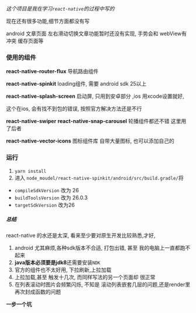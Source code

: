 *这个项目是我在学习`react-native`的过程中写的*

现在还有很多功能,细节方面都没有写

android 文章页面 左右滑动切换文章功能暂时还没有实现, 手势会和 webView有 冲突
缓存页面等
    

### 使用的组件

**react-native-router-flux** 导航路由组件

**react-native-spinkit** loading组件, 需要 android sdk 25以上

**react-native-splash-screen** 启动屏,  只用到安卓部分 ,ios 用xcode设置就好, 

这个在ios, 会有找不到包的错误, 按照官方解决方法还是不行

**react-native-swiper**  **react-native-snap-carousel**   轮播组件都还不错 
这里用了后者

**react-native-vector-icons** 图标组件库 自带大量图标, 也可以添加自己的

### 运行

1. `yarn install` 
2. 进入 `node_moudel/react-native-spinkit/android/src/build.gradle/`将
  * `compileSdkVersion` 改为 26 
  * `buildToolsVersion` 改为 26.0.3 
  * `targetSdkVersion` 改为26 
 

##### 总结

react-native 的水还是太深, 看来至少要对原生开发比较熟悉,才好,

1. android 尤其麻烦,各种sdk版本不合适, 打包出错, 甚至 我的电脑上一直都跑不起来
2. **java版本必须要是jdk8**还需要安装`NDK`
3. 官方的组件也不太好用, 下拉刷新,上拉加载 
4. 上拉加载,甚至 触发十几次, 而同样写法的另一个页面却 很正常
5. 在列表滚动时图片会频繁闪烁, 不知是 滚动列表嵌套几层的问题,还是render里 再次封成函数的问题
 
 **一步一个坑**